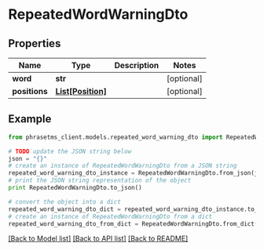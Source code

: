 # RepeatedWordWarningDto

## Properties

| Name          | Type                              | Description | Notes      |
| ------------- | --------------------------------- | ----------- | ---------- |
| **word**      | **str**                           |             | [optional] |
| **positions** | [**List[Position]**](Position.md) |             | [optional] |

## Example

```python
from phrasetms_client.models.repeated_word_warning_dto import RepeatedWordWarningDto

# TODO update the JSON string below
json = "{}"
# create an instance of RepeatedWordWarningDto from a JSON string
repeated_word_warning_dto_instance = RepeatedWordWarningDto.from_json(json)
# print the JSON string representation of the object
print RepeatedWordWarningDto.to_json()

# convert the object into a dict
repeated_word_warning_dto_dict = repeated_word_warning_dto_instance.to_dict()
# create an instance of RepeatedWordWarningDto from a dict
repeated_word_warning_dto_from_dict = RepeatedWordWarningDto.from_dict(repeated_word_warning_dto_dict)
```

[[Back to Model list]](../README.md#documentation-for-models) [[Back to API list]](../README.md#documentation-for-api-endpoints) [[Back to README]](../README.md)
